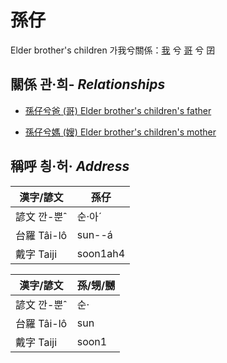 # 孫仔
Elder brother's children
가我兮關係：[我](member1.md) 兮 [哥](member4.md) 兮 囝

## 關係 관·희- _Relationships_

- [孫仔兮爸 (哥) Elder brother's children's father](member4.md)

- [孫仔兮媽 (嫂) Elder brother's children's mother](member21.md)



## 稱呼 칑·허· _Address_

漢字/諺文 | 孫仔
--- | ---
諺文 깐-뿐ˆ | 순·아ˊ
台羅 Tâi-lô | sun--á
戴字 Taiji | soon1ah4


漢字/諺文 | 孫/甥/嬲
--- | ---
諺文 깐-뿐ˆ | 순·
台羅 Tâi-lô | sun
戴字 Taiji | soon1


